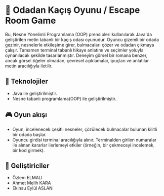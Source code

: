 # 🚀 Odadan Kaçış Oyunu / Escape Room Game
Bu, Nesne Yönelimli Programlama (OOP) prensipleri kullanılarak Java'da geliştirilen metin tabanlı bir kaçış odası oyunudur. Oyuncu gizemli bir odada gezinir, nesnelerle etkileşime girer, bulmacaları çözer ve odadan çıkmaya çalışır. Tamamen terminal tabanlı hikaye anlatımı ve seçimler yoluyla oynanılacak şekilde tasarlanmıştır. Deneyim görsel bir romana benzer, ancak görsel öğeler olmadan, çevresel açıklamalar, ipuçları ve anlatılar metin aracılığıyla iletilir.

## 🔧 Teknolojiler
- Java ile geliştirilmiştir.
- Nesne tabanlı programlama(OOP) ile geliştirilmiştir.

## 🎮 Oyun akışı
- Oyun, incelenecek çeşitli nesneler, çözülecek bulmacalar bulunan kilitli bir odada başlar.
- Oyuncu girdisi terminal aracılığıyla alınır. Terminalden girilen numaralar ile alınan kararlar ilerlemeyi etkiler (örneğin, bir çekmeceyi incelemek, bir kod girmek).

## 🧠 Geliştiriciler
- Özlem ELMALI
- Ahmet Melih KARA
- Ekinsu Eylül ASLAN
